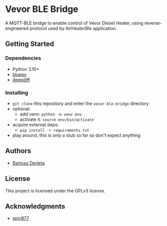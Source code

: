 # Vevor BLE Bridge

A MQTT-BLE bridge to enable control of Vevor Diesel Heater, using reverse-engineered protocol used by AirHeaterBle application.

## Getting Started

### Dependencies

* Python 3.10+
* [bluepy](https://github.com/IanHarvey/bluepy)
* [deepdiff](https://github.com/seperman/deepdiff)

### Installing

* `git clone` this repository and enter the `vevor-ble-bridge` directory
* optional:
  * add venv: `python -m venv env`
  * activate it: `source env/bin/activate`
* acquire external deps:
  * `pip install -r requirements.txt` 
* play around, this is only a stub so far so don't expect anything

## Authors

* [Bartosz Derleta](https://github.com/bderleta)

## License

This project is licensed under the GPLv3 license.

## Acknowledgments

* [spin877](https://github.com/spin877/Bruciatore_BLE)
